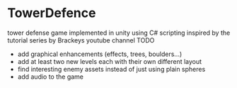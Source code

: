 # TowerDefence

tower defense game implemented in unity using C#  scripting inspired by the tutorial series by Brackeys youtube channel
TODO 
- add graphical enhancements (effects, trees, boulders...)
- add at least two new levels each with their own different layout
- find interesting enemy assets instead of just using plain spheres
- add audio to the game
